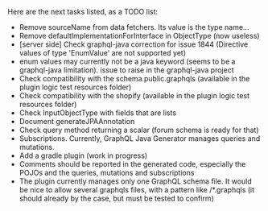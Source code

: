 Here are the next tasks listed, as a TODO list:
* Remove sourceName from data fetchers. Its value is the type name...
* Remove defaultImplementationForInterface in ObjectType (now useless)
* [server side] Check graphql-java correction for issue 1844 (Directive values of type 'EnumValue' are not supported yet)
* enum values may currently not be a java keyword (seems to be a graphql-java limitation). issue to raise in the graphql-java project
* Check compatibility with the schema.public.graphqls (available in the plugin logic test resources folder)
* Check compatibility with the shopify (available in the plugin logic test resources folder)
* Check InputObjectType with fields that are lists
* Document generateJPAAnnotation 
* Check query method returning a scalar (forum schema is ready for that)
* Subscriptions. Currently, GraphQL Java Generator manages queries and mutations.
* Add a gradle plugin (work in progress)
* Comments should be reported in the generated code, especially the POJOs and the queries, mutations and subscriptions
* The plugin currently manages only one GraphQL schema file. It would be nice to allow several graphqls files, with a pattern like /*.graphqls   (it should already by the case, but must be tested to confirm)